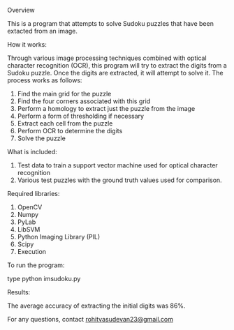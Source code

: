 Overview

This is a program that attempts to solve Sudoku puzzles that have been extacted from an image.

How it works:

Through various image processing techniques combined with optical character recognition (OCR), this program will try to extract the digits from a Sudoku puzzle. Once the digits are extracted, it will attempt to solve it. The process works as follows:

1. Find the main grid for the puzzle
2. Find the four corners associated with this grid
3. Perform a homology to extract just the puzzle from the image
4. Perform a form of thresholding if necessary
5. Extract each cell from the puzzle
6. Perform OCR to determine the digits
7. Solve the puzzle

What is included:

1. Test data to train a support vector machine used for optical character recognition
2. Various test puzzles with the ground truth values used for comparison.

Required libraries:

1. OpenCV
2. Numpy
3. PyLab
4. LibSVM
5. Python Imaging Library (PIL)
6. Scipy
7. Execution

To run the program:

type python imsudoku.py

Results:

The average accuracy of extracting the initial digits was 86%.

For any questions, contact rohitvasudevan23@gmail.com

